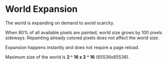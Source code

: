 # World Expansion

The world is expanding on demand to avoid scarcity.

When 80% of all available pixels are painted, world size grows by 100 pixels sideways. Repainting already colored pixels does not affect the world size.

Expansion happens instantly and does not require a page reload.

Maximum size of the world is **2 ^ 16 x 2 ^ 16** (65536x65536).
